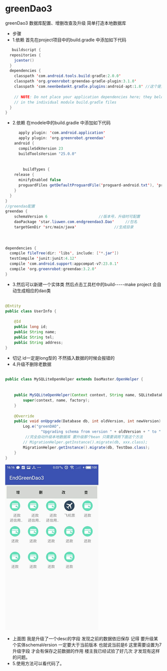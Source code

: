 # greenDao3
greenDao3 数据库配置、增删改查及升级 简单打造本地数据库


* 步骤
* 1.依赖 首先在project项目中的build.gradle 中添加如下代码


```java
   buildscript {
  repositories {
    jcenter()
  }
  dependencies {
    classpath 'com.android.tools.build:gradle:2.0.0'
    classpath 'org.greenrobot:greendao-gradle-plugin:3.1.0'
    classpath 'com.neenbedankt.gradle.plugins:android-apt:1.8' //这个是黄油刀的注解

    // NOTE: Do not place your application dependencies here; they belong
    // in the individual module build.gradle files
  }
}
```

* 2.依赖 在modele中的build.gradle 中添加如下代码


```java
      apply plugin: 'com.android.application'
      apply plugin: 'org.greenrobot.greendao'
    android {
      compileSdkVersion 23
      buildToolsVersion "25.0.0"
      
      
        buildTypes {
    release {
      minifyEnabled false
      proguardFiles getDefaultProguardFile('proguard-android.txt'), 'proguard-rules.pro'
    }
  }
}
//greendao配置
greendao {
    schemaVersion 6                       //版本号，升级时可配置
    daoPackage 'star.liuwen.com.endgreendao3.Dao'     //包名
    targetGenDir 'src/main/java'                 //生成目录
  
  
  
dependencies {
  compile fileTree(dir: 'libs', include: ['*.jar'])
  testCompile 'junit:junit:4.12'
  compile 'com.android.support:appcompat-v7:23.0.1'
  compile 'org.greenrobot:greendao:3.2.0'
}
```

* 3.然后可以新建一个实体类 然后点击工具栏中的build-----make project 会自动生成相应的dao类


```java

@Entity
public class UserInfo {

    @Id
    public long id;
    public String name;
    public String tel;
    public String address;
}
```

* 切记 id一定是long型的 不然插入数据的时候会报错的
* 4.升级不删除老数据 
```java

public class MySQLiteOpenHelper extends DaoMaster.OpenHelper {


    public MySQLiteOpenHelper(Context context, String name, SQLiteDatabase.CursorFactory factory) {
        super(context, name, factory);
    }

    @Override
    public void onUpgrade(Database db, int oldVersion, int newVersion) {
        Log.e("greenDAO",
                "Upgrading schema from version " + oldVersion + " to " + newVersion + " by migrating all tables data");
         //完全自动升级本地数据库 要升级那个bean 只需要调用下面这个方法 
        // MigrationHelper.getInstance().migrate(db, xxx.class);
        MigrationHelper.getInstance().migrate(db, TestDao.class);
    }
}
```
![](https://github.com/liuwen370494581/greenDao3/blob/master/image/IMG_0049_%E5%89%AF%E6%9C%AC.jpg) 
* 上面图 我是升级了一个desc的字段 发现之前的数据依旧保存 记得 要升级某个实体schemaVersion 一定要大于当前版本 也就说当前是6 这里需要设置为7 升级字段   才会有保存之前数据的作用 楼主我已经试验了好几次 才发现有这样的问题。
* 5.使用方法可以看代码了。
